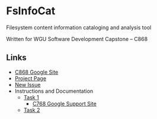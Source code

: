 # FsInfoCat

Filesystem content information cataloging and analysis tool

Written for WGU Software Development Capstone – C868

## Links

- [C868 Google Site](https://sites.google.com/wgu.edu/soft-dev-capstone-site/home)
- [Project Page](https://github.com/lerwine/FsInfoCat/projects/1)
- [New Issue](https://github.com/lerwine/FsInfoCat/issues/new)
- Instructions and Documentation
  - [Task 1](https://github.com/lerwine/FsInfoCat/blob/main/WGU/Task1)
    - [C768 Google Support Site](https://sites.google.com/wgu.edu/c768-techcomm-version2/home)
  - [Task 2](https://github.com/lerwine/FsInfoCat/blob/main/WGU/Task2)
